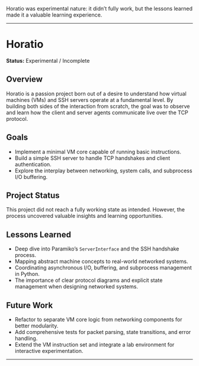 Horatio was experimental nature: it didn’t fully work, but the lessons learned made it a valuable learning experience.



---
# Horatio

**Status:** Experimental / Incomplete

## Overview

Horatio is a passion project born out of a desire to understand how virtual machines (VMs) and SSH servers operate at a fundamental level. By building both sides of the interaction from scratch, the goal was to observe and learn how the client and server agents communicate live over the TCP protocol.

## Goals

* Implement a minimal VM core capable of running basic instructions.
* Build a simple SSH server to handle TCP handshakes and client authentication.
* Explore the interplay between networking, system calls, and subprocess I/O buffering.

## Project Status

This project did not reach a fully working state as intended. However, the process uncovered valuable insights and learning opportunities.

## Lessons Learned

* Deep dive into Paramiko’s `ServerInterface` and the SSH handshake process.
* Mapping abstract machine concepts to real-world networked systems.
* Coordinating asynchronous I/O, buffering, and subprocess management in Python.
* The importance of clear protocol diagrams and explicit state management when designing networked systems.

## Future Work

* Refactor to separate VM core logic from networking components for better modularity.
* Add comprehensive tests for packet parsing, state transitions, and error handling.
* Extend the VM instruction set and integrate a lab environment for interactive experimentation.

---


